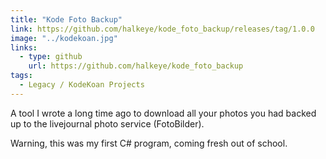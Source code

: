 ```yaml
---
title: "Kode Foto Backup"
link: https://github.com/halkeye/kode_foto_backup/releases/tag/1.0.0
image: "../kodekoan.jpg"
links:
  - type: github
    url: https://github.com/halkeye/kode_foto_backup
tags:
  - Legacy / KodeKoan Projects
---
```


A tool I wrote a long time ago to download all your photos you had backed up to the livejournal photo service (FotoBilder).

Warning, this was my first C# program, coming fresh out of school.
